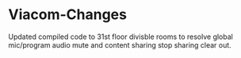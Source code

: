 # Viacom-Changes
Updated compiled code to 31st floor divisble rooms to resolve global mic/program audio mute and content sharing stop sharing clear out.
